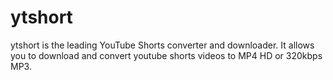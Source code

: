 # ytshort
ytshort is the leading YouTube Shorts converter and downloader. It allows you to download and convert youtube shorts videos to MP4 HD or 320kbps MP3.
